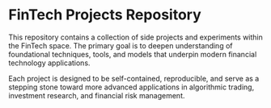 # FinTech Projects Repository

This repository contains a collection of side projects and experiments within the FinTech space. The primary goal is to deepen understanding of foundational techniques, tools, and models that underpin modern financial technology applications.

Each project is designed to be self-contained, reproducible, and serve as a stepping stone toward more advanced applications in algorithmic trading, investment research, and financial risk management.
